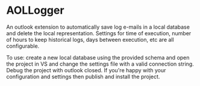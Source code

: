 AOLLogger
=========

An outlook extension to automatically save log e-mails in a local database and delete the local representation. Settings for time of execution, number of hours to keep historical logs, days between execution, etc are all configurable. 


To use:
  create a new local database using the provided schema and open the project in VS and change the settings file with a valid connection string.  Debug the project with outlook closed.  If you're happy with your configuration and settings then publish and install the project.
